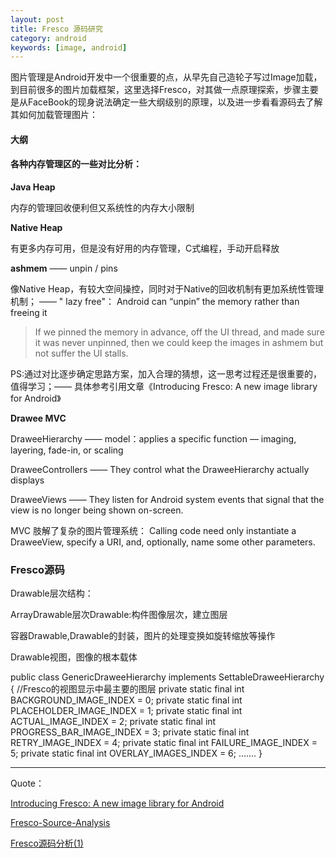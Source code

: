 ```yaml
---
layout: post
title: Fresco 源码研究
category: android
keywords: [image, android]
---
```


图片管理是Android开发中一个很重要的点，从早先自己造轮子写过Image加载，到目前很多的图片加载框架，这里选择Fresco，对其做一点原理探索，步骤主要是从FaceBook的现身说法确定一些大纲级别的原理，以及进一步看看源码去了解其如何加载管理图片：


#### 大纲

####  各种内存管理区的一些对比分析：

**Java Heap**

内存的管理回收便利但又系统性的内存大小限制

**Native Heap**

有更多内存可用，但是没有好用的内存管理，C式编程，手动开启释放

**ashmem**   —— unpin / pins    

像Native Heap，有较大空间操控，同时对于Native的回收机制有更加系统性管理机制； —— " lazy free"： Android can “unpin” the memory rather than freeing it


>   If we pinned the memory in advance, off the UI thread, and made sure it was never unpinned, then we could keep the images in ashmem but not suffer the UI stalls.

PS:通过对比逐步确定思路方案，加入合理的猜想，这一思考过程还是很重要的，值得学习；—— 具体参考引用文章《Introducing Fresco: A new image library for Android》

**Drawee MVC**

DraweeHierarchy —— model：applies a specific function — imaging, layering, fade-in, or scaling

DraweeControllers —— They control what the DraweeHierarchy actually displays

DraweeViews —— They listen for Android system events that signal that the view is no longer being shown on-screen.

MVC 肢解了复杂的图片管理系统： Calling code need only instantiate a DraweeView, specify a URI, and, optionally, name some other parameters.


###  Fresco源码

Drawable层次结构：

ArrayDrawable层次Drawable:构件图像层次，建立图层

容器Drawable,Drawable的封装，图片的处理变换如旋转缩放等操作

Drawable视图，图像的根本载体


public class GenericDraweeHierarchy implements SettableDraweeHierarchy {
        //Fresco的视图显示中最主要的图层
        private static final int BACKGROUND_IMAGE_INDEX = 0;
        private static final int PLACEHOLDER_IMAGE_INDEX = 1;
        private static final int ACTUAL_IMAGE_INDEX = 2;
        private static final int PROGRESS_BAR_IMAGE_INDEX = 3;
        private static final int RETRY_IMAGE_INDEX = 4;
        private static final int FAILURE_IMAGE_INDEX = 5;
        private static final int OVERLAY_IMAGES_INDEX = 6;
        .......
      }




---

Quote：

[Introducing Fresco: A new image library for Android](https://code.facebook.com/posts/366199913563917/introducing-fresco-a-new-image-library-for-android/)

[Fresco-Source-Analysis](https://github.com/desmond1121/Fresco-Source-Analysis)

[Fresco源码分析(1)](http://blog.desmondyao.com/2016/04/18/fresco-1-drawable/)
